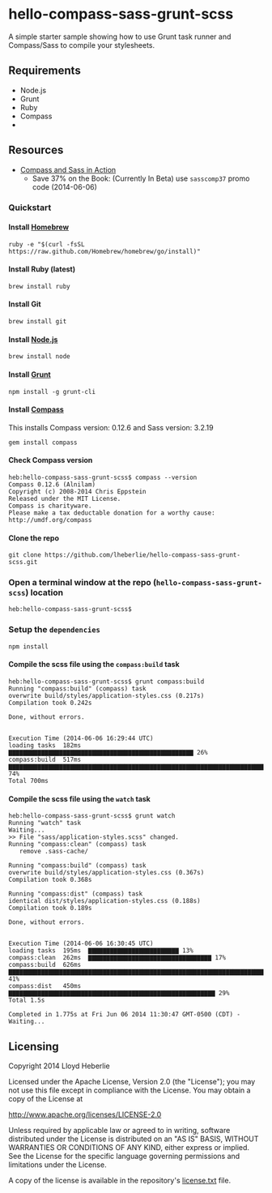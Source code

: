 # hello-compass-sass-grunt-scss

A simple starter sample showing how to use Grunt task runner and Compass/Sass to compile your stylesheets.

## Requirements

* Node.js
* Grunt
* Ruby
* Compass
* 

## Resources

* [Compass and Sass in Action](http://www.manning.com/netherland/)
  * Save 37% on the Book: (Currently In Beta) use ```sasscomp37``` promo code (2014-06-06)

### Quickstart

#### Install [Homebrew](http://brew.sh)

```  
ruby -e "$(curl -fsSL https://raw.github.com/Homebrew/homebrew/go/install)"
```

#### Install Ruby (latest)

```
brew install ruby
```

#### Install Git

```
brew install git
```

#### Install [Node.js](http://nodejs.org)

```
brew install node
```

#### Install [Grunt](http://gruntjs.com/getting-started)

```
npm install -g grunt-cli
```

#### Install [Compass](http://compass-style.org)

This installs Compass version: 0.12.6 and Sass version: 3.2.19

```
gem install compass
```

#### Check Compass version

```
heb:hello-compass-sass-grunt-scss$ compass --version
Compass 0.12.6 (Alnilam)
Copyright (c) 2008-2014 Chris Eppstein
Released under the MIT License.
Compass is charityware.
Please make a tax deductable donation for a worthy cause: http://umdf.org/compass
```

#### Clone the repo

```
git clone https://github.com/lheberlie/hello-compass-sass-grunt-scss.git
```
### Open a terminal window at the repo (```hello-compass-sass-grunt-scss```) location

```
heb:hello-compass-sass-grunt-scss$ 
```

### Setup the ```dependencies```

```
npm install
```

#### Compile the scss file using the ```compass:build``` task

```
heb:hello-compass-sass-grunt-scss$ grunt compass:build
Running "compass:build" (compass) task
overwrite build/styles/application-styles.css (0.217s)
Compilation took 0.242s

Done, without errors.


Execution Time (2014-06-06 16:29:44 UTC)
loading tasks  182ms  ▇▇▇▇▇▇▇▇▇▇▇▇▇▇▇▇▇▇▇▇▇▇▇▇▇▇▇▇▇▇▇▇▇▇▇▇▇▇▇▇▇▇▇▇▇▇▇▇▇▇▇ 26%
compass:build  517ms  ▇▇▇▇▇▇▇▇▇▇▇▇▇▇▇▇▇▇▇▇▇▇▇▇▇▇▇▇▇▇▇▇▇▇▇▇▇▇▇▇▇▇▇▇▇▇▇▇▇▇▇▇▇▇▇▇▇▇▇▇▇▇▇▇▇▇▇▇▇▇▇▇▇▇▇▇▇▇▇▇▇▇▇▇▇▇▇▇▇▇▇▇▇▇▇▇▇▇▇▇▇▇▇▇▇▇▇▇▇▇▇▇▇▇▇▇▇▇▇▇▇▇▇▇▇▇▇▇▇▇▇▇▇▇▇▇▇▇▇▇▇▇▇▇ 74%
Total 700ms

```

#### Compile the scss file using the ```watch``` task

```
heb:hello-compass-sass-grunt-scss$ grunt watch 
Running "watch" task
Waiting...
>> File "sass/application-styles.scss" changed.
Running "compass:clean" (compass) task
   remove .sass-cache/ 

Running "compass:build" (compass) task
overwrite build/styles/application-styles.css (0.367s)
Compilation took 0.368s

Running "compass:dist" (compass) task
identical dist/styles/application-styles.css (0.188s)
Compilation took 0.189s

Done, without errors.


Execution Time (2014-06-06 16:30:45 UTC)
loading tasks  195ms  ▇▇▇▇▇▇▇▇▇▇▇▇▇▇▇▇▇▇▇▇▇▇▇▇▇ 13%
compass:clean  262ms  ▇▇▇▇▇▇▇▇▇▇▇▇▇▇▇▇▇▇▇▇▇▇▇▇▇▇▇▇▇▇▇▇▇▇ 17%
compass:build  626ms  ▇▇▇▇▇▇▇▇▇▇▇▇▇▇▇▇▇▇▇▇▇▇▇▇▇▇▇▇▇▇▇▇▇▇▇▇▇▇▇▇▇▇▇▇▇▇▇▇▇▇▇▇▇▇▇▇▇▇▇▇▇▇▇▇▇▇▇▇▇▇▇▇▇▇▇▇▇▇▇▇ 41%
compass:dist   450ms  ▇▇▇▇▇▇▇▇▇▇▇▇▇▇▇▇▇▇▇▇▇▇▇▇▇▇▇▇▇▇▇▇▇▇▇▇▇▇▇▇▇▇▇▇▇▇▇▇▇▇▇▇▇▇▇▇▇ 29%
Total 1.5s

Completed in 1.775s at Fri Jun 06 2014 11:30:47 GMT-0500 (CDT) - Waiting...
```

## Licensing
Copyright 2014 Lloyd Heberlie

Licensed under the Apache License, Version 2.0 (the "License");
you may not use this file except in compliance with the License.
You may obtain a copy of the License at

   http://www.apache.org/licenses/LICENSE-2.0

Unless required by applicable law or agreed to in writing, software
distributed under the License is distributed on an "AS IS" BASIS,
WITHOUT WARRANTIES OR CONDITIONS OF ANY KIND, either express or implied.
See the License for the specific language governing permissions and
limitations under the License.

A copy of the license is available in the repository's [license.txt](license.txt) file.
